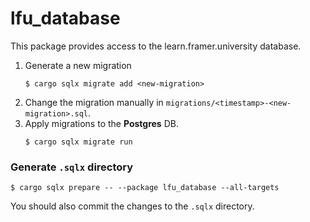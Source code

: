 # lfu_database

This package provides access to the learn.framer.university database.

1) Generate a new migration
    ```console
    $ cargo sqlx migrate add <new-migration>
    ```
2) Change the migration manually in `migrations/<timestamp>-<new-migration>.sql`.
3) Apply migrations to the **Postgres** DB.
    ```console
    $ cargo sqlx migrate run
    ```

### Generate `.sqlx` directory
```console
$ cargo sqlx prepare -- --package lfu_database --all-targets
```

You should also commit the changes to the `.sqlx` directory.
